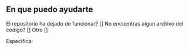 ## En que puedo ayudarte 

El repositorio ha dejado de funcionar? []
No encuentras algun archivo del codigo? []
Otro []

Especifica: 
